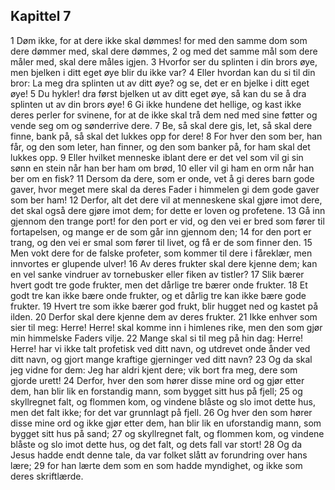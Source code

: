 ## Kapittel 7

1 Døm ikke, for at dere ikke skal dømmes! for med den samme dom som dere dømmer med, skal dere dømmes,
2 og med det samme mål som dere måler med, skal dere måles igjen.
3 Hvorfor ser du splinten i din brors øye, men bjelken i ditt eget øye blir du ikke var?
4 Eller hvordan kan du si til din bror: La meg dra splinten ut av ditt øye? og se, det er en bjelke i ditt eget øye!
5 Du hykler! dra først bjelken ut av ditt eget øye, så kan du se å dra splinten ut av din brors øye!
6 Gi ikke hundene det hellige, og kast ikke deres perler for svinene, for at de ikke skal trå dem ned med sine føtter og vende seg om og sønderrive dere.
7 Be, så skal dere gis, let, så skal dere finne, bank på, så skal det lukkes opp for dere!
8 For hver den som ber, han får, og den som leter, han finner, og den som banker på, for ham skal det lukkes opp.
9 Eller hvilket menneske iblant dere er det vel som vil gi sin sønn en stein når han ber ham om brød,
10 eller vil gi ham en orm når han ber om en fisk?
11 Dersom da dere, som er onde, vet å gi deres barn gode gaver, hvor meget mere skal da deres Fader i himmelen gi dem gode gaver som ber ham!
12 Derfor, alt det dere vil at menneskene skal gjøre imot dere, det skal også dere gjøre imot dem; for dette er loven og profetene.
13 Gå inn gjennom den trange port! for den port er vid, og den vei er bred som fører til fortapelsen, og mange er de som går inn gjennom den;
14 for den port er trang, og den vei er smal som fører til livet, og få er de som finner den.
15 Men vokt dere for de falske profeter, som kommer til dere i fåreklær, men innvortes er glupende ulver!
16 Av deres frukter skal dere kjenne dem; kan en vel sanke vindruer av tornebusker eller fiken av tistler?
17 Slik bærer hvert godt tre gode frukter, men det dårlige tre bærer onde frukter.
18 Et godt tre kan ikke bære onde frukter, og et dårlig tre kan ikke bære gode frukter.
19 Hvert tre som ikke bærer god frukt, blir hugget ned og kastet på ilden.
20 Derfor skal dere kjenne dem av deres frukter.
21 Ikke enhver som sier til meg: Herre! Herre! skal komme inn i himlenes rike, men den som gjør min himmelske Faders vilje.
22 Mange skal si til meg på hin dag: Herre! Herre! har vi ikke talt profetisk ved ditt navn, og utdrevet onde ånder ved ditt navn, og gjort mange kraftige gjerninger ved ditt navn?
23 Og da skal jeg vidne for dem: Jeg har aldri kjent dere; vik bort fra meg, dere som gjorde urett!
24 Derfor, hver den som hører disse mine ord og gjør etter dem, han blir lik en forstandig mann, som bygget sitt hus på fjell;
25 og skyllregnet falt, og flommen kom, og vindene blåste og slo imot dette hus, men det falt ikke; for det var grunnlagt på fjell.
26 Og hver den som hører disse mine ord og ikke gjør etter dem, han blir lik en uforstandig mann, som bygget sitt hus på sand;
27 og skyllregnet falt, og flommen kom, og vindene blåste og slo imot dette hus, og det falt, og dets fall var stort!
28 Og da Jesus hadde endt denne tale, da var folket slått av forundring over hans lære;
29 for han lærte dem som en som hadde myndighet, og ikke som deres skriftlærde.
